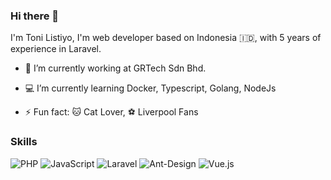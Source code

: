 ### Hi there 👋
I'm Toni Listiyo, I'm web developer based on Indonesia 🇮🇩, with 5 years of experience in Laravel.
- 🏢 I’m currently working at GRTech Sdn Bhd.
- 💻 I’m currently learning Docker, Typescript, Golang, NodeJs

- ⚡ Fun fact: 🐱 Cat Lover,  ⚽ Liverpool Fans

### Skills
![PHP](https://img.shields.io/badge/php-%23777BB4.svg?style=for-the-badge&logo=php&logoColor=white) 
![JavaScript](https://img.shields.io/badge/javascript-%23323330.svg?style=for-the-badge&logo=javascript&logoColor=%23F7DF1E)
![Laravel](https://img.shields.io/badge/laravel-%23FF2D20.svg?style=for-the-badge&logo=laravel&logoColor=white)
![Ant-Design](https://img.shields.io/badge/-AntDesign-%230170FE?style=for-the-badge&logo=ant-design&logoColor=white)
![Vue.js](https://img.shields.io/badge/vuejs-%2335495e.svg?style=for-the-badge&logo=vuedotjs&logoColor=%234FC08D)






